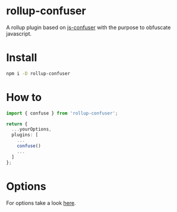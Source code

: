 # rollup-confuser

A rollup plugin based on [js-confuser](https://github.com/MichaelXF/js-confuser) with the purpose to obfuscate javascript.

# Install

```bash
npm i -D rollup-confuser
```

# How to

```ts
import { confuse } from 'rollup-confuser';

return {
  ...yourOptions,
  plugins: [
    ...
    confuse()
    ...
  ]
};
```

# Options

For options take a look [here](https://github.com/MichaelXF/js-confuser#options).